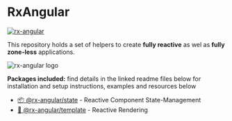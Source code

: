 # RxAngular

[![rx-angular](https://circleci.com/gh/BioPhoton/rx-angular.svg?style=shield)](https://circleci.com/gh/BioPhoton/rx-angular)


This repository holds a set of helpers to create **fully reactive** as wel as  **fully zone-less** applications.


![rx-angular logo](https://raw.githubusercontent.com/BioPhoton/rx-angular/master/images/rx-angular_logo.png)

**Packages included:**
find details in the linked readme files below for installation and setup instructions, examples and resources below

- [📦 @rx-angular/state](https://github.com/BioPhoton/rx-angular/tree/master/libs/state/README.md) - Reactive Component State-Management
- [💾 @rx-angular/template](https://github.com/BioPhoton/rx-angular/tree/master/libs/template/README.md) - Reactive Rendering
